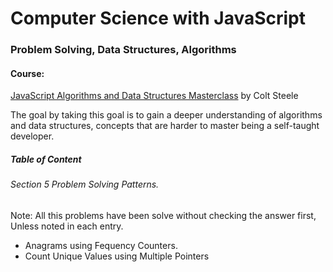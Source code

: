 # Computer Science with JavaScript

### Problem Solving, Data Structures, Algorithms

#### Course:

[JavaScript Algorithms and Data Structures Masterclass](https://www.udemy.com/js-algorithms-and-data-structures-masterclass/) by Colt Steele

The goal by taking this goal is to gain a deeper understanding of algorithms and data structures, concepts that are harder to master being a self-taught developer.

##### Table of Content

###### Section 5 Problem Solving Patterns.

Note: All this problems have been solve without checking the answer first, Unless noted in each
entry.

- Anagrams using Fequency Counters.
- Count Unique Values using Multiple Pointers

